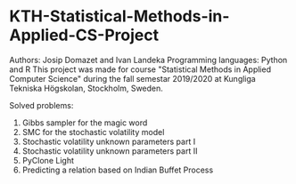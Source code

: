 # KTH-Statistical-Methods-in-Applied-CS-Project
Authors: Josip Domazet and Ivan Landeka 
Programming languages: Python and R
This project was made for course "Statistical Methods in Applied Computer Science" during 
the fall semestar 2019/2020 at Kungliga Tekniska Högskolan, Stockholm, Sweden.

Solved problems:
1. Gibbs sampler for the magic word 
2. SMC for the stochastic volatility model
3. Stochastic volatility unknown parameters part I 
4. Stochastic volatility unknown parameters part II 
5. PyClone Light 
6. Predicting a relation based on Indian Buffet Process 


